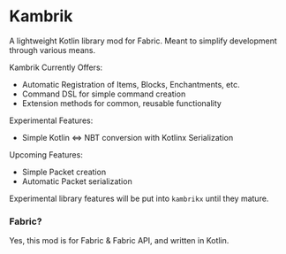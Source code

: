 
# Kambrik

A lightweight Kotlin library mod for Fabric. 
Meant to simplify development through various means.

Kambrik Currently Offers: 
* Automatic Registration of Items, Blocks, Enchantments, etc.
* Command DSL for simple command creation
* Extension methods for common, reusable functionality


Experimental Features:
* Simple Kotlin <=> NBT conversion with Kotlinx Serialization


Upcoming Features:
* Simple Packet creation
* Automatic Packet serialization


Experimental library features will be put into `kambrikx` until they mature.


### Fabric?

Yes, this mod is for Fabric & Fabric API, and written in Kotlin.




